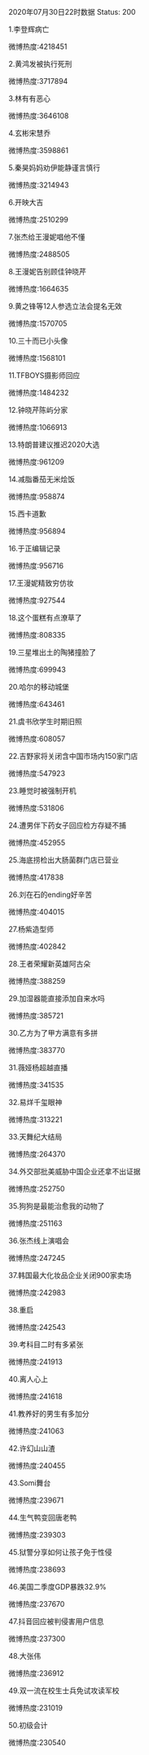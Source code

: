 2020年07月30日22时数据
Status: 200

1.李登辉病亡

微博热度:4218451

2.黄鸿发被执行死刑

微博热度:3717894

3.林有有恶心

微博热度:3646108

4.玄彬宋慧乔

微博热度:3598861

5.秦昊妈妈劝伊能静谨言慎行

微博热度:3214943

6.开映大吉

微博热度:2510299

7.张杰给王漫妮唱他不懂

微博热度:2488505

8.王漫妮告别顾佳钟晓芹

微博热度:1664635

9.黄之锋等12人参选立法会提名无效

微博热度:1570705

10.三十而已小头像

微博热度:1568101

11.TFBOYS摄影师回应

微博热度:1484232

12.钟晓芹陈屿分家

微博热度:1066913

13.特朗普建议推迟2020大选

微博热度:961209

14.减脂番茄无米烩饭

微博热度:958874

15.西卡道歉

微博热度:956894

16.于正编辑记录

微博热度:956716

17.王漫妮精致穷仿妆

微博热度:927544

18.这个蛋糕有点潦草了

微博热度:808335

19.三星堆出土的陶猪撞脸了

微博热度:699943

20.哈尔的移动城堡

微博热度:643461

21.虞书欣学生时期旧照

微博热度:608057

22.吉野家将关闭含中国市场内150家门店

微博热度:547923

23.睡觉时被强制开机

微博热度:531806

24.遭男伴下药女子回应检方存疑不捕

微博热度:452955

25.海底捞检出大肠菌群门店已营业

微博热度:417838

26.刘在石的ending好辛苦

微博热度:404015

27.杨紫造型师

微博热度:402842

28.王者荣耀新英雄阿古朵

微博热度:388259

29.加湿器能直接添加自来水吗

微博热度:385721

30.乙方为了甲方满意有多拼

微博热度:383770

31.薇娅杨超越直播

微博热度:341535

32.易烊千玺眼神

微博热度:313221

33.天舞纪大结局

微博热度:264370

34.外交部批美威胁中国企业还拿不出证据

微博热度:252750

35.狗狗是最能治愈我的动物了

微博热度:251163

36.张杰线上演唱会

微博热度:247245

37.韩国最大化妆品企业关闭900家卖场

微博热度:242983

38.重启

微博热度:242543

39.考科目二时有多紧张

微博热度:241913

40.离人心上

微博热度:241618

41.教养好的男生有多加分

微博热度:241063

42.许幻山山渣

微博热度:240455

43.Somi舞台

微博热度:239671

44.生气鸭变回唐老鸭

微博热度:239303

45.狱警分享如何让孩子免于性侵

微博热度:238693

46.美国二季度GDP暴跌32.9%

微博热度:237670

47.抖音回应被判侵害用户信息

微博热度:237300

48.大张伟

微博热度:236912

49.双一流在校生士兵免试攻读军校

微博热度:231019

50.初级会计

微博热度:230540


